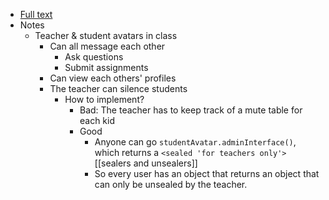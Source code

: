 - [Full text](https://www.uni-weimar.de/fileadmin/user/fak/medien/professuren/Virtual_Reality/documents/publications/capsec_vr2008_preprint.pdf)
- Notes
    - Teacher & student avatars in class
        - Can all message each other
            - Ask questions
            - Submit assignments
        - Can view each others' profiles
        - The teacher can silence students
            - How to implement?
                - Bad: The teacher has to keep track of a mute table for each kid
                - Good
                    - Anyone can go `studentAvatar.adminInterface()`, which returns a `<sealed 'for teachers only'>` [[sealers and unsealers]]
                    - So every user has an object that returns an object that can only be unsealed by the teacher.

